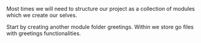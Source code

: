 Most times we will need to structure our project as a collection of modules which we create our selves.

Start by creating another module folder greetings. Within we store go files with greetings functionalities.